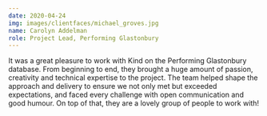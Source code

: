 ```yaml
---
date: 2020-04-24
img: images/clientfaces/michael_groves.jpg
name: Carolyn Addelman
role: Project Lead, Performing Glastonbury
---
```


It was a great pleasure to work with Kind on the Performing Glastonbury database. From beginning to end, they brought a huge amount of passion, creativity and technical expertise to the project. The team helped shape the approach and delivery to ensure we not only met but exceeded expectations, and faced every challenge with open communication and good humour. On top of that, they are a lovely group of people to work with!
